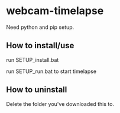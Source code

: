 # webcam-timelapse

Need python and pip setup.

## How to install/use

run SETUP_install.bat

run SETUP_run.bat to start timelapse

## How to uninstall

Delete the folder you've downloaded this to.

